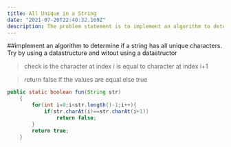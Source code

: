 ```yaml
---
title: All Unique in a String
date: "2021-07-20T22:40:32.169Z"
description: The problem statement is to implement an algorithm to determine if a string has all unique characters.
---
```


##implement an algorithm to determine if a string has all unique characters. Try by using a datastructure and witout using a datastructor

> check is the character at index i is equal to character at index i+1

> return false if the values are equal else true

```java
public static boolean fun(String str)
    {
        for(int i=0;i<str.length()-1;i++){
            if(str.charAt(i)==str.charAt(i+1))
                return false;
        }
        return true;
    }
```
